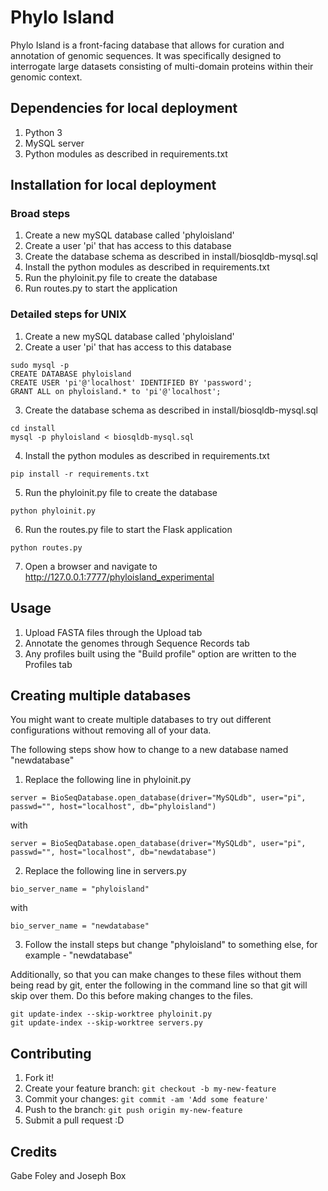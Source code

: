# Phylo Island

Phylo Island is a front-facing database that allows for curation and annotation of genomic sequences. It was specifically designed to interrogate large datasets consisting of multi-domain proteins within their genomic context.

## Dependencies for local deployment

1. Python 3
2. MySQL server
3. Python modules as described in requirements.txt

## Installation for local deployment

### Broad steps

1. Create a new mySQL database called 'phyloisland'
2. Create a user 'pi' that has access to this database
3. Create the database schema as described in install/biosqldb-mysql.sql
4. Install the python modules as described in requirements.txt
5. Run the phyloinit.py file to create the database
6. Run routes.py to start the application

### Detailed steps for UNIX

1. Create a new mySQL database called 'phyloisland'
2. Create a user 'pi' that has access to this database

```
sudo mysql -p
CREATE DATABASE phyloisland
CREATE USER 'pi'@'localhost' IDENTIFIED BY 'password';
GRANT ALL on phyloisland.* to 'pi'@'localhost';
```

3. Create the database schema as described in install/biosqldb-mysql.sql

```
cd install
mysql -p phyloisland < biosqldb-mysql.sql
```

4. Install the python modules as described in requirements.txt
```
pip install -r requirements.txt
```

5. Run the phyloinit.py file to create the database

```
python phyloinit.py
```

6. Run the routes.py file to start the Flask application
```
python routes.py
```

7. Open a browser and navigate to http://127.0.0.1:7777/phyloisland_experimental

## Usage

1. Upload FASTA files through the Upload tab
2. Annotate the genomes through Sequence Records tab
3. Any profiles built using the "Build profile" option are written to the Profiles tab

## Creating multiple databases

You might want to create multiple databases to try out different configurations without removing all of your data.

The following steps show how to change to a new database named "newdatabase"

1. Replace the following line in phyloinit.py
```
server = BioSeqDatabase.open_database(driver="MySQLdb", user="pi", passwd="", host="localhost", db="phyloisland")
```
with
```
server = BioSeqDatabase.open_database(driver="MySQLdb", user="pi", passwd="", host="localhost", db="newdatabase")
```
2. Replace the following line in servers.py
```
bio_server_name = "phyloisland"
```
with
```
bio_server_name = "newdatabase"
```
3. Follow the install steps but change "phyloisland" to something else, for example - "newdatabase"

Additionally, so that you can make changes to these files without them being read by git, enter the following in the command line so that git will skip over them. Do this before making changes to the files.

```
git update-index --skip-worktree phyloinit.py
git update-index --skip-worktree servers.py
```


## Contributing

1. Fork it!
2. Create your feature branch: `git checkout -b my-new-feature`
3. Commit your changes: `git commit -am 'Add some feature'`
4. Push to the branch: `git push origin my-new-feature`
5. Submit a pull request :D


## Credits

Gabe Foley and Joseph Box
